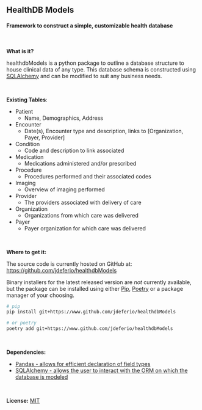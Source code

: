 ## __HealthDB Models__ ##

#### Framework to construct a simple, customizable health database
<br />

__What is it?__ 

healthdbModels is a python package to outline a database structure to house clinical data of any type. This database schema is constructed using [SQLAlchemy](https://www.sqlalchemy.org) and can be modified to suit any business needs.

<br />

__Existing Tables__:
- Patient
    - Name, Demographics, Address
- Encounter
    - Date(s), Encounter type and description, links to [Organization, Payer, Provider]
- Condition
    - Code and description to link associated
- Medication
    - Medications administered and/or prescribed
- Procedure
    - Procedures performed and their associated codes
- Imaging
    - Overview of imaging performed
- Provider
    - The providers associated with delivery of care
- Organization
    - Organizations from which care was delivered
- Payer
    - Payer organization for which care was delivered

<br />

__Where to get it:__

The source code is currently hosted on GitHub at:
https://github.com/jdeferio/healthdbModels

Binary installers for the latest released version are _not_ currently available, but the package can be installed using either [Pip](https://pip.pypa.io/en/stable/), [Poetry](https://python-poetry.org) or a package manager of your choosing. 

```sh
# pip
pip install git+https://www.github.com/jdeferio/healthdbModels
```

```sh
# or poetry
poetry add git+https://www.github.com/jdeferio/healthdbModels
```
<br />

__Dependencies:__

- [Pandas - allows for efficient declaration of field types](https://github.com/pandas-dev/pandas)
- [SQLAlchemy - allows the user to interact with the ORM on which the database is modeled](https://www.sqlalchemy.org)

<br />

__License:__ [MIT](LICENSE.txt)

